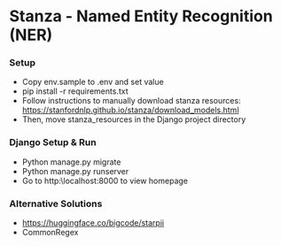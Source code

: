 # Stanza - Named Entity Recognition (NER)

### Setup
- Copy env.sample to .env and set value
- pip install -r requirements.txt
- Follow instructions to manually download stanza resources: https://stanfordnlp.github.io/stanza/download_models.html
- Then, move stanza_resources in the Django project directory

### Django Setup & Run
- Python manage.py migrate
- Python manage.py runserver
- Go to http:\\localhost:8000 to view homepage


### Alternative Solutions
- https://huggingface.co/bigcode/starpii
- CommonRegex 